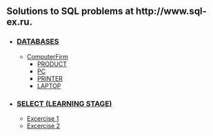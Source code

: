 <!DOCTYPE html>
<html>
	<head>
	</head>
	<body>
		<h2>Solutions to SQL problems at http://www.sql-ex.ru.</h2>
		<ul>
			<li><h3><a href="https://github.com/shivkrthakur/Sql-ex.ru-Solutions/tree/master/SQLExercises/DATABASES">DATABASES</a></h3>
				<ul>
					<li><a href="https://github.com/shivkrthakur/Sql-ex.ru-Solutions/tree/master/SQLExercises/DATABASES/COMPUTER%20FIRM">ComputerFirm</a>
						<ul>
							<li><a href="https://github.com/shivkrthakur/Sql-ex.ru-Solutions/tree/master/SQLExercises/DATABASES/COMPUTER%20FIRM/PRODUCT.SQL">PRODUCT</a></li>	
							<li><a href="https://github.com/shivkrthakur/Sql-ex.ru-Solutions/tree/master/SQLExercises/DATABASES/COMPUTER%20FIRM/PC.SQL">PC</a></li>
							<li><a href="https://github.com/shivkrthakur/Sql-ex.ru-Solutions/tree/master/SQLExercises/DATABASES/COMPUTER%20FIRM/PRINTER.SQL">PRINTER</a></li>
							<li><a href="https://github.com/shivkrthakur/Sql-ex.ru-Solutions/tree/master/SQLExercises/DATABASES/COMPUTER%20FIRM/LAPTOP.SQL">LAPTOP</a></li>
						</ul>
					</li>
				</ul>
			</li>		
			<li><h3><a href="https://github.com/shivkrthakur/Sql-ex.ru-Solutions/tree/master/SQLExercises/SELECT%20(learning%20stage)">SELECT (LEARNING STAGE)</a></h3>
				<ul>
					<li><a href="https://github.com/shivkrthakur/Sql-ex.ru-Solutions/blob/master/SQLExercises/SELECT%20(learning%20stage)/Exercise1.sql">Excercise 1</a></li>
					<li><a href="https://github.com/shivkrthakur/Sql-ex.ru-Solutions/blob/master/SQLExercises/SELECT%20(learning%20stage)/Exercise2.sql">Excercise 2</a></li>
				</ul>
			</li>
		</ul>
	</body>
</html>

		
